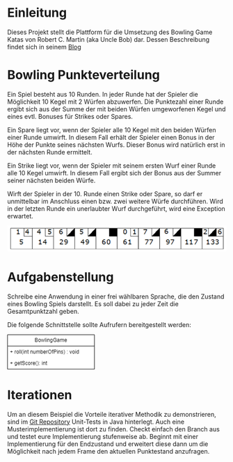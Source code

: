 # Einleitung 
Dieses Projekt stellt die Plattform für die Umsetzung des Bowling Game Katas von Robert C. Martin (aka Uncle Bob) dar. Dessen Beschreibung findet sich in seinem [Blog](http://butunclebob.com/ArticleS.UncleBob.TheBowlingGameKata)

# Bowling Punkteverteilung
Ein Spiel besteht aus 10 Runden. In jeder Runde hat der Spieler die Möglichkeit 10 Kegel mit 2 Würfen abzuwerfen. Die Punktezahl einer Runde ergibt sich aus der Summe der mit beiden Würfen umgeworfenen Kegel und eines evtl. Bonuses für Strikes oder Spares.

Ein Spare liegt vor, wenn der Spieler alle 10 Kegel mit den beiden Würfen einer Runde umwirft. In diesem Fall erhält der Spieler einen Bonus in der Höhe der Punkte seines nächsten Wurfs. Dieser Bonus wird natürlich erst in der nächsten Runde ermittelt.

Ein Strike liegt vor, wenn der Spieler mit seinem ersten Wurf einer Runde alle 10 Kegel umwirft. In diesem Fall ergibt sich der Bonus aus der Summer seiner nächsten beiden Würfe.

Wirft der Spieler in der 10. Runde einen Strike oder Spare, so darf er unmittelbar im Anschluss einen bzw. zwei weitere Würfe durchführen. Wird in der letzten Runde ein unerlaubter Wurf durchgeführt, wird eine Exception erwartet.

![Beispiel für Punkte im Bowling](assets/bowling_score.png)

# Aufgabenstellung
Schreibe eine Anwendung in einer frei wählbaren Sprache, die den Zustand eines Bowling Spiels darstellt. Es soll dabei zu jeder Zeit die Gesamtpunktzahl geben.

Die folgende Schnittstelle sollte Aufrufern bereitgestellt werden:

![Interface](assets/bowling_game.png)

# Iterationen
Um an diesem Beispiel die Vorteile iterativer Methodik zu demonstrieren, sind im [Git Repository](https://dev.azure.com/brockhaus-ag/Coding%20Dojo/_git/Bowling%20Game%20Kata) Unit-Tests in Java hinterlegt. Auch eine Musterimplementierung ist dort zu finden. Checkt einfach den Branch aus und testet eure Implementierung stufenweise ab. Beginnt mit einer Implementierung für den Endzustand und erweitert diese dann um die Möglichkeit nach jedem Frame den aktuellen Punktestand anzufragen. 